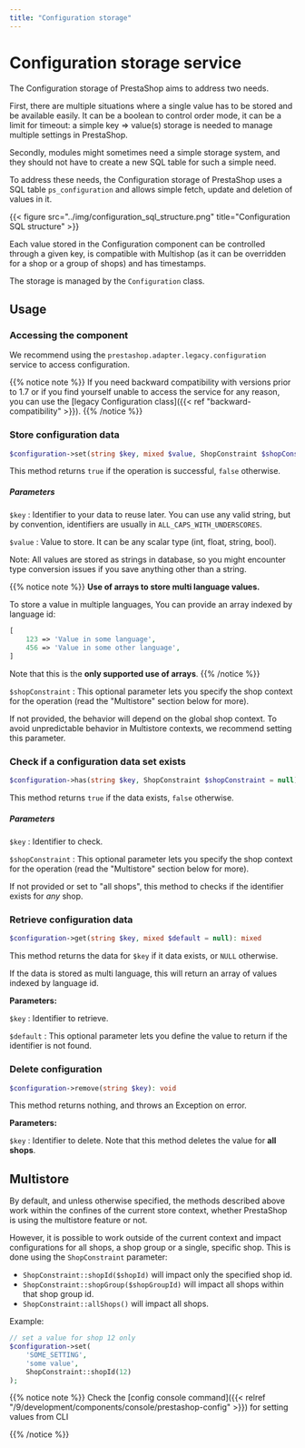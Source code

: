 ```yaml
---
title: "Configuration storage"
---
```


# Configuration storage service

The Configuration storage of PrestaShop aims to address two needs.

First, there are multiple situations where a single value has to be stored and be available easily. It can be a boolean to control order mode, it can be a limit for timeout: a simple key => value(s) storage is needed to manage multiple settings in PrestaShop.

Secondly, modules might sometimes need a simple storage system, and they should not have to create a new SQL table for such a simple need.

To address these needs, the Configuration storage of PrestaShop uses a SQL table `ps_configuration` and allows simple fetch, update and deletion of values in it.

{{< figure src="../img/configuration_sql_structure.png" title="Configuration SQL structure" >}}

Each value stored in the Configuration component can be controlled through a given key, is compatible with Multishop (as it can be overridden for a shop or a group of shops) and has timestamps.

The storage is managed by the `Configuration` class.

## Usage

### Accessing the component

We recommend using the `prestashop.adapter.legacy.configuration` service to access configuration.

{{% notice note %}}
If you need backward compatibility with versions prior to 1.7 or if you find yourself unable to access the service for any reason, you can use the [legacy Configuration class]({{< ref "backward-compatibility" >}}).
{{% /notice %}}

### Store configuration data

```php
$configuration->set(string $key, mixed $value, ShopConstraint $shopConstraint = null): bool
```

This method returns `true` if the operation is successful, `false` otherwise.

##### Parameters

`$key`
:
  Identifier to your data to reuse later. You can use any valid string, but by convention, identifiers are usually in `ALL_CAPS_WITH_UNDERSCORES`.

`$value`
:
  Value to store. It can be any scalar type (int, float, string, bool).

  Note: All values are stored as strings in database, so you might encounter type conversion issues if you save anything other than a string.

  {{% notice note %}}
  **Use of arrays to store multi language values.**

  To store a value in multiple languages, You can provide an array indexed by language id:
  ```php
  [
      123 => 'Value in some language',
      456 => 'Value in some other language',
  ]
  ```

  Note that this is the **only supported use of arrays**.
  {{% /notice %}}

`$shopConstraint`
:
  This optional parameter lets you specify the shop context for the operation (read the "Multistore" section below for more).

  If not provided, the behavior will depend on the global shop context. To avoid unpredictable behavior in Multistore contexts, we recommend setting this parameter.

### Check if a configuration data set exists

```php
$configuration->has(string $key, ShopConstraint $shopConstraint = null): bool
```

This method returns `true` if the data exists, `false` otherwise.

##### Parameters

`$key`
:
  Identifier to check.

`$shopConstraint`
:
  This optional parameter lets you specify the shop context for the operation (read the "Multistore" section below for more).

  If not provided or set to "all shops", this method to checks if the identifier exists for _any_ shop.

### Retrieve configuration data

```php
$configuration->get(string $key, mixed $default = null): mixed
```

This method returns the data for `$key` if it data exists, or `NULL` otherwise.

If the data is stored as multi language, this will return an array of values indexed by language id.

**Parameters:**

`$key`
:
  Identifier to retrieve.

`$default`
:
  This optional parameter lets you define the value to return if the identifier is not found.

### Delete configuration

```php
$configuration->remove(string $key): void
```

This method returns nothing, and throws an Exception on error.

**Parameters:**

`$key`
:
  Identifier to delete. Note that this method deletes the value for **all shops**.


## Multistore

By default, and unless otherwise specified, the methods described above work within the confines of the current store context, whether PrestaShop is using the multistore feature or not.

However, it is possible to work outside of the current context and impact configurations for all shops, a shop group or a single, specific shop. This is done using the `ShopConstraint` parameter:

- `ShopConstraint::shopId($shopId)` will impact only the specified shop id.
- `ShopConstraint::shopGroup($shopGroupId)` will impact all shops within that shop group id.
- `ShopConstraint::allShops()` will impact all shops.

Example:

```php
// set a value for shop 12 only
$configuration->set(
    'SOME_SETTING',
    'some value',
    ShopConstraint::shopId(12)
);
```

{{% notice note %}}
Check the [config console command]({{< relref "/9/development/components/console/prestashop-config" >}}) for setting values from CLI

{{% /notice %}}